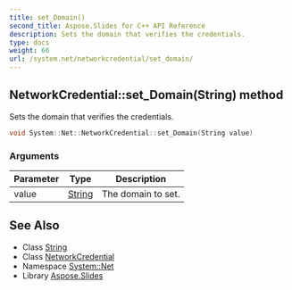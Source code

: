 ```yaml
---
title: set_Domain()
second_title: Aspose.Slides for C++ API Reference
description: Sets the domain that verifies the credentials.
type: docs
weight: 66
url: /system.net/networkcredential/set_domain/
---
```

## NetworkCredential::set_Domain(String) method


Sets the domain that verifies the credentials.

```cpp
void System::Net::NetworkCredential::set_Domain(String value)
```


### Arguments

| Parameter | Type | Description |
| --- | --- | --- |
| value | [String](../../../system/string/) | The domain to set. |

## See Also

* Class [String](../../../system/string/)
* Class [NetworkCredential](../)
* Namespace [System::Net](../../)
* Library [Aspose.Slides](../../../)